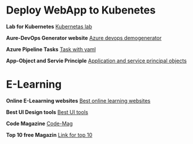 # Deploy WebApp to Kubenetes

**Lab for Kubernetes**
[Kubernetas lab](https://azuredevopslabs.com/labs/vstsextend/kubernetes/documentation/)

**Aure-DevOps Generator website**
[Azure devops demogenerator](https://azuredevopsdemogenerator.azurewebsites.net/)

**Azure Pipeline Tasks**
[Task with yaml](https://docs.microsoft.com/en-us/azure/devops/pipelines/tasks/build/dotnet-core-cli?view=azure-devops)

**App-Object and Servie Principle**
[Application and service principal objects](https://docs.microsoft.com/en-us/azure/active-directory/develop/app-objects-and-service-principals#service-principal-object)


# E-Learning

**Online E-Leaarning websites**
[Best online learning websites](https://www.creativebloq.com/web-design/online-coding-courses-11513890)

**Best UI Design tools**
[Best UI tools](https://www.creativebloq.com/how-to/20-best-ui-design-tools)

**Code Magazine**
[Code-Mag](https://www.codemag.com/Magazine/ByCategory/.NET%20Core)

**Top 10 free Magazin**
[Link for top 10](https://dev.to/seohelp/top-10-free-magazines-for-asp-net-developers-and-it-programmers--4dd3)


